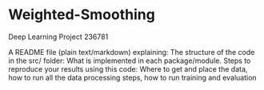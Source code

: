 # Weighted-Smoothing
Deep Learning Project 236781



A README file (plain text/markdown) explaining:
The structure of the code in the src/ folder: What is implemented in each package/module.
Steps to reproduce your results using this code: Where to get and place the data, how to run all the data processing steps, how to run training and evaluation
